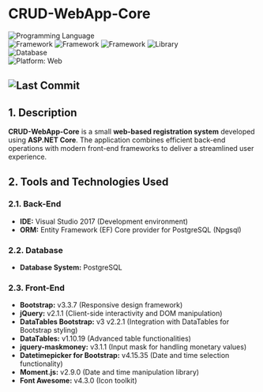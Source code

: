 # CRUD-WebApp-Core  

![Programming Language](https://img.shields.io/badge/C%23-blue?style=flat&logo=csharp&logoColor=white)  
![Framework](https://img.shields.io/badge/ASP.NET%20Core-purple?style=flat&logo=microsoft&logoColor=white) ![Framework](https://img.shields.io/badge/.NET%20Core-purple?style=flat&logo=dotnet&logoColor=white) ![Framework](https://img.shields.io/badge/Bootstrap-purple?style=flat&logo=bootstrap&logoColor=white) ![Library](https://img.shields.io/badge/jQuery-blue?style=flat&logo=jquery&logoColor=white)  
![Database](https://img.shields.io/badge/PostgreSQL-darkblue?logo=postgresql&logoColor=white)  
![Platform: Web](https://img.shields.io/badge/Platform-Web-blue?logo=google-chrome)

![Last Commit](https://img.shields.io/github/last-commit/ander1code/crud-webapp-core?color=yellow&logo=github) 
---

## 1. Description
**CRUD-WebApp-Core** is a small **web-based registration system** developed using **ASP.NET Core**. The application combines efficient back-end operations with modern front-end frameworks to deliver a streamlined user experience.

## 2. Tools and Technologies Used

### 2.1. Back-End
- **IDE:** Visual Studio 2017 (Development environment)
- **ORM:** Entity Framework (EF) Core provider for PostgreSQL (Npgsql)

### 2.2. Database
- **Database System:** PostgreSQL

### 2.3. Front-End
- **Bootstrap:** v3.3.7 (Responsive design framework)
- **jQuery:** v2.1.1 (Client-side interactivity and DOM manipulation)
- **DataTables Bootstrap:** v3 v2.2.1 (Integration with DataTables for Bootstrap styling)
- **DataTables:** v1.10.19 (Advanced table functionalities)
- **jquery-maskmoney:** v3.1.1 (Input mask for handling monetary values)
- **Datetimepicker for Bootstrap:** v4.15.35 (Date and time selection functionality)
- **Moment.js:** v2.9.0 (Date and time manipulation library)
- **Font Awesome:** v4.3.0 (Icon toolkit)
